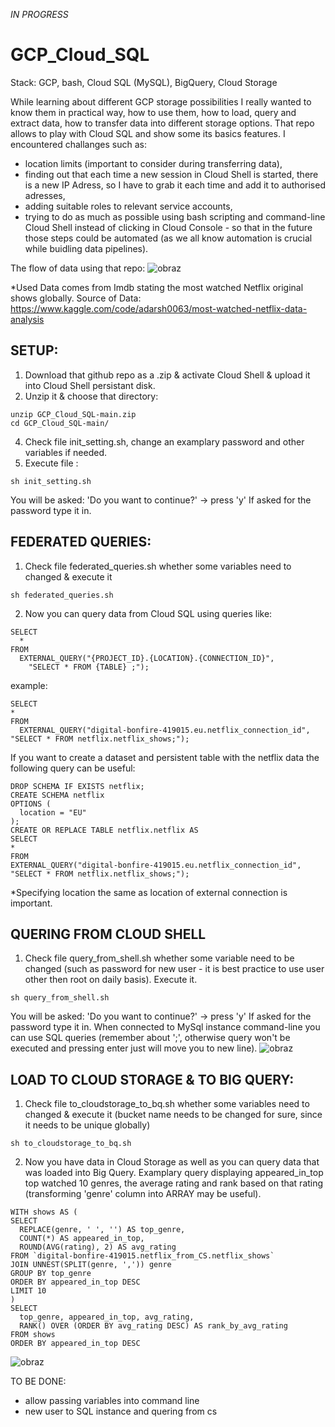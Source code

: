 _IN PROGRESS_ 

# GCP_Cloud_SQL

Stack: GCP, bash, Cloud SQL (MySQL), BigQuery, Cloud Storage

While learning about different GCP storage possibilities I really wanted to know them in practical way, how to use them, how to load, query and extract data, how to transfer data into different storage options. That repo allows to play with Cloud SQL and show some its basics features. 
I encountered challanges such as: 
* location limits (important to consider during transferring data),
* finding out that each time a new session in Cloud Shell is started, there is a new IP Adress, so I have to grab it each time and add it to authorised adresses,
* adding suitable roles to relevant service accounts,
* trying to do as much as possible using bash scripting and command-line Cloud Shell instead of clicking in Cloud Console - so that in the future those steps could be automated (as we all know automation is crucial while buidling data pipelines).

The flow of data using that repo:
![obraz](https://github.com/KatarzynaBanach/GCP_Cloud_SQL/assets/102869680/2a74ee92-9306-4e0d-b222-cd5bba631446)

*Used Data comes from Imdb stating the most watched Netflix original shows globally.
Source of Data: [https://www.kaggle.com/code/adarsh0063/most-watched-netflix-data-analysis
](https://www.kaggle.com/datasets/jatinthakur706/most-watched-netflix-original-shows-tv-time)

## SETUP:

1. Download that github repo as a .zip & activate Cloud Shell & upload it into Cloud Shell persistant disk.
2. Unzip it & choose that directory:
```
unzip GCP_Cloud_SQL-main.zip
cd GCP_Cloud_SQL-main/
```
4. Check file init_setting.sh, change an examplary password and other variables if needed.
5. Execute file :
```
sh init_setting.sh
```
You will be asked: 'Do you want to continue?' -> press 'y'
If asked for the password type it in.

## FEDERATED QUERIES:
1. Check file federated_queries.sh whether some variables need to changed & execute it
```
sh federated_queries.sh
```
2. Now you can query data from Cloud SQL using queries like:
```
SELECT
  *
FROM
  EXTERNAL_QUERY("{PROJECT_ID}.{LOCATION}.{CONNECTION_ID}",
    "SELECT * FROM {TABLE} ;");
```
example:
```
SELECT
*
FROM
  EXTERNAL_QUERY("digital-bonfire-419015.eu.netflix_connection_id", "SELECT * FROM netflix.netflix_shows;");
```
If you want to create a dataset and persistent table with the netflix data the following query can be useful:
```
DROP SCHEMA IF EXISTS netflix;
CREATE SCHEMA netflix
OPTIONS (
  location = "EU"
);
CREATE OR REPLACE TABLE netflix.netflix AS 
SELECT
*
FROM
EXTERNAL_QUERY("digital-bonfire-419015.eu.netflix_connection_id", "SELECT * FROM netflix.netflix_shows;");
```
*Specifying location the same as location of external connection is important.

## QUERING FROM CLOUD SHELL
1. Check file query_from_shell.sh whether some variable need to be changed (such as password for new user - it is best practice to use user other then root on daily basis).
Execute it.
```
sh query_from_shell.sh
```
You will be asked: 'Do you want to continue?' -> press 'y'
If asked for the password type it in.
When connected to MySql instance command-line you can use SQL queries (remember about ';', otherwise query won't be executed and pressing enter just will move you to new line).
![obraz](https://github.com/KatarzynaBanach/GCP_Cloud_SQL/assets/102869680/77ad48dd-4991-4733-83ba-8af9d44061e7)


## LOAD TO CLOUD STORAGE & TO BIG QUERY:
1. Check file to_cloudstorage_to_bq.sh whether some variables need to changed & execute it (bucket name needs to be changed for sure, since it needs to be unique globally)
```
sh to_cloudstorage_to_bq.sh
```
2. Now you have data in Cloud Storage as well as you can query data that was loaded into Big Query.
Examplary query displaying appeared_in_top top watched 10 genres, the average rating and rank based on that rating (transforming 'genre' column into ARRAY may be useful).
```
WITH shows AS (
SELECT
  REPLACE(genre, ' ', '') AS top_genre,
  COUNT(*) AS appeared_in_top,
  ROUND(AVG(rating), 2) AS avg_rating
FROM `digital-bonfire-419015.netflix_from_CS.netflix_shows`
JOIN UNNEST(SPLIT(genre, ',')) genre
GROUP BY top_genre
ORDER BY appeared_in_top DESC
LIMIT 10
)
SELECT
  top_genre, appeared_in_top, avg_rating,
  RANK() OVER (ORDER BY avg_rating DESC) AS rank_by_avg_rating
FROM shows
ORDER BY appeared_in_top DESC
```
![obraz](https://github.com/KatarzynaBanach/GCP_Cloud_SQL/assets/102869680/068b6d87-c9cd-4237-8e34-3a1516fd0442)


TO BE DONE:
* allow passing variables into command line
* new user to SQL instance and quering from cs
